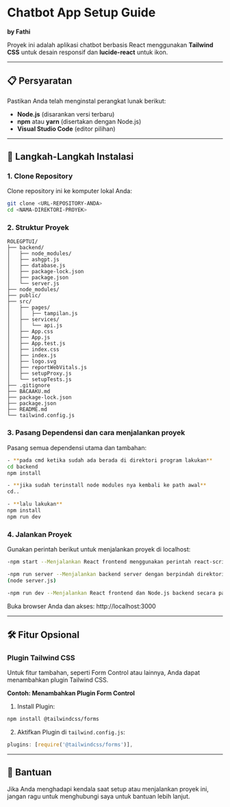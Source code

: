 # Chatbot App Setup Guide

**by Fathi**

Proyek ini adalah aplikasi chatbot berbasis React menggunakan **Tailwind CSS** 
untuk desain responsif dan **lucide-react** untuk ikon.

---

## 📋 Persyaratan

Pastikan Anda telah menginstal perangkat lunak berikut:
- **Node.js** (disarankan versi terbaru)
- **npm** atau **yarn** (disertakan dengan Node.js)
- **Visual Studio Code** (editor pilihan)

---

## 🚀 Langkah-Langkah Instalasi

### 1. **Clone Repository**
Clone repository ini ke komputer lokal Anda:

```bash
git clone <URL-REPOSITORY-ANDA>
cd <NAMA-DIREKTORI-PROYEK>
```

### 2. **Struktur Proyek**
```
ROLEGPTUI/
├── backend/
│   ├── node_modules/
│   ├── ashgpt.js
│   ├── database.js
│   ├── package-lock.json
│   ├── package.json
│   └── server.js
├── node_modules/
├── public/
├── src/
│   ├── pages/
│   │   ├── tampilan.js
│   ├── services/
│   │   └── api.js
│   ├── App.css
│   ├── App.js
│   ├── App.test.js
│   ├── index.css
│   ├── index.js
│   ├── logo.svg
│   ├── reportWebVitals.js
│   ├── setupProxy.js
│   └── setupTests.js
├── .gitignore
├── BACAAKU.md
├── package-lock.json
├── package.json
├── README.md
└── tailwind.config.js
```

### 3. **Pasang Dependensi dan cara menjalankan proyek**
Pasang semua dependensi utama dan tambahan:

```bash
- **pada cmd ketika sudah ada berada di direktori program lakukan**
cd backend
npm install

- **jika sudah terinstall node modules nya kembali ke path awal**
cd..

- **lalu lakukan**
npm install
npm run dev

```

### 4. **Jalankan Proyek**
Gunakan perintah berikut untuk menjalankan proyek di localhost:

```bash
-npm start --Menjalankan React frontend menggunakan perintah react-scripts start, yaitu server pengembangan bawaan dari Create React App.

-npm run server --Menjalankan backend server dengan berpindah direktori ke folder backend dan menjalankan file server.js menggunakan Node.js 
(node server.js)

-npm run dev --Menjalankan React frontend dan Node.js backend secara paralel
```

Buka browser Anda dan akses: http://localhost:3000

---

## 🛠️ Fitur Opsional

### Plugin Tailwind CSS
Untuk fitur tambahan, seperti Form Control atau lainnya, Anda dapat menambahkan plugin Tailwind CSS.

**Contoh: Menambahkan Plugin Form Control**

1. Install Plugin:
```bash
npm install @tailwindcss/forms
```

2. Aktifkan Plugin di `tailwind.config.js`:
```javascript
plugins: [require('@tailwindcss/forms')],
```

---

## 🔧 Bantuan
Jika Anda menghadapi kendala saat setup atau menjalankan proyek ini, jangan ragu untuk menghubungi saya untuk bantuan lebih lanjut.
